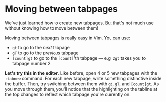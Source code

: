 # Moving between tabpages

We've just learned how to create new tabpages. But that's not much use without knowing how to move between them!

Moving between tabpages is really easy in Vim. You can use:

- `gt` to go to the _next_ tabpage
- `gT` to go to the _previous_ tabpage
- `[count]gt` to go to the `[count]`'th tabpage — e.g. `2gt` takes you to tabpage number 2

**Let's try this in the editor.** Like before, open 4 or 5 new tabpages with the `:tabnew` command. For each new tabpage, write something distinctive inside the buffer. Then, try switching between them with `gt`, `gT`, and `[count]gt`. As you move through them, you'll notice that the highlighting on the tabline at the top changes to reflect which tabpage you're currently on.
